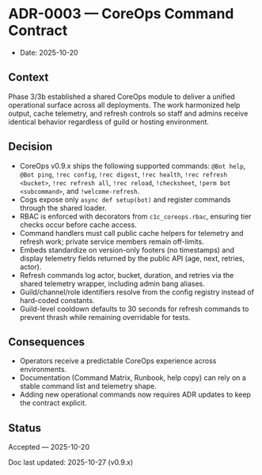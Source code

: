 # ADR-0003 — CoreOps Command Contract

- Date: 2025-10-20

## Context

Phase 3/3b established a shared CoreOps module to deliver a unified operational surface
across all deployments. The work harmonized help output, cache telemetry, and refresh
controls so staff and admins receive identical behavior regardless of guild or hosting
environment.

## Decision

- CoreOps v0.9.x ships the following supported commands: `@Bot help`, `@Bot ping`,
  `!rec config`, `!rec digest`, `!rec health`, `!rec refresh <bucket>`, `!rec refresh all`,
  `!rec reload`, `!checksheet`, `!perm bot <subcommand>`, and `!welcome-refresh`.
- Cogs expose only `async def setup(bot)` and register commands through the shared loader.
- RBAC is enforced with decorators from `c1c_coreops.rbac`, ensuring tier checks occur
  before cache access.
- Command handlers must call public cache helpers for telemetry and refresh work; private
  service members remain off-limits.
- Embeds standardize on version-only footers (no timestamps) and display telemetry fields
  returned by the public API (age, next, retries, actor).
- Refresh commands log actor, bucket, duration, and retries via the shared telemetry
  wrapper, including admin bang aliases.
- Guild/channel/role identifiers resolve from the config registry instead of hard-coded
  constants.
- Guild-level cooldown defaults to 30 seconds for refresh commands to prevent thrash while
  remaining overridable for tests.

## Consequences

- Operators receive a predictable CoreOps experience across environments.
- Documentation (Command Matrix, Runbook, help copy) can rely on a stable command list and
  telemetry shape.
- Adding new operational commands now requires ADR updates to keep the contract explicit.

## Status

Accepted — 2025-10-20

Doc last updated: 2025-10-27 (v0.9.x)
